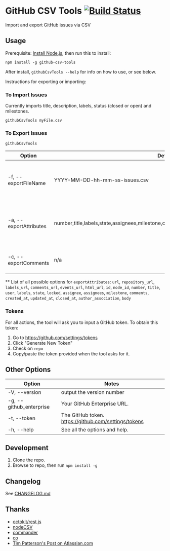 # GitHub CSV Tools [![Build Status](https://travis-ci.org/gavinr/github-csv-tools.svg?branch=master)](https://travis-ci.org/gavinr/github-csv-tools)
Import and export GitHub issues via CSV

## Usage


Prerequisite: [Install Node.js](https://nodejs.org/en/), then run this to install:

```
npm install -g github-csv-tools
```

After install, `githubCsvTools --help` for info on how to use, or see below.

Instructions for exporting or importing:

### To Import Issues

Currently imports title, description, labels, status (closed or open) and milestones.

```
githubCsvTools myFile.csv
```

### To Export Issues

```
githubCsvTools
```

| Option                 | Default                                                                                     | Notes                                                         |
| ---------------------- | ------------------------------------------------------------------------------------------- | ------------------------------------------------------------- |
| -f, --exportFileName   | YYYY-MM-DD-hh-mm-ss-issues.csv                                                              | The name of the CSV you'd like to export to.                  |
| -a, --exportAttributes | number,title,labels,state,assignees,milestone,comments,created_at,updated_at,closed_at,body | Comma-separated list of attributes (columns) in the export**. |
| -c, --exportComments   | n/a                                                                                         | Include comments in the export.                               |

** List of all possible options for `exportAttributes`: `url`, `repository_url`, `labels_url`, `comments_url`, `events_url`, `html_url`, `id`, `node_id`, `number`, `title`, `user`, `labels`, `state`, `locked`, `assignee`, `assignees`, `milestone`, `comments`, `created_at`, `updated_at`, `closed_at`, `author_association`, `body`

### Tokens

For all actions, the tool will ask you to input a GitHub token. To obtain this token:

1. Go to https://github.com/settings/tokens
2. Click "Generate New Token"
3. Check on `repo`
4. Copy/paste the token provided when the tool asks for it.

## Other Options

| Option                  | Notes                                                |
| ----------------------- | ---------------------------------------------------- |
| -V, --version           | output the version number                            |
| -g, --github_enterprise | Your GitHub Enterprise URL.                          |
| -t, --token             | The GitHub token. https://github.com/settings/tokens |
| -h, --help              | See all the options and help.                        |

## Development

1. Clone the repo.
2. Browse to repo, then run `npm install -g`

## Changelog

See [CHANGELOG.md](https://github.com/gavinr/github-csv-tools/blob/master/CHANGELOG.md)

## Thanks

- [octokit/rest.js](https://octokit.github.io/rest.js/)
- [nodeCSV](https://www.npmjs.com/package/csv)
- [commander](https://www.npmjs.com/package/commander)
- [co](https://www.npmjs.com/package/co)
- [Tim Patterson's Post on Atlassian.com](https://developer.atlassian.com/blog/2015/11/scripting-with-node/)
